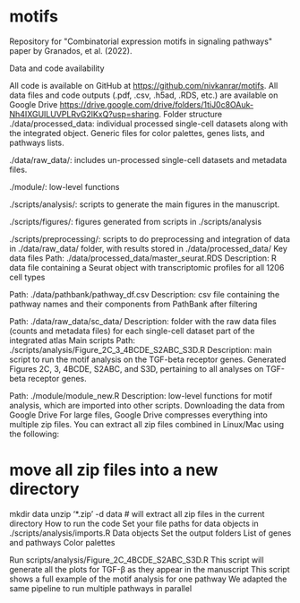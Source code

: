 # motifs
Repository for "Combinatorial expression motifs in signaling pathways" paper by Granados, et al. (2022).

Data and code availability

All code is available on GitHub at https://github.com/nivkanrar/motifs.
All data files and code outputs (.pdf, .csv, .h5ad, .RDS, etc.) are available on Google Drive https://drive.google.com/drive/folders/1tiJ0c8OAuk-Nh4IXGUILUVPLRvG2lKxQ?usp=sharing. 
Folder structure 
./data/processed_data: individual processed single-cell datasets along with the integrated object. Generic files for color palettes, genes lists, and pathways lists.
 
./data/raw_data/: includes un-processed single-cell datasets and metadata files. 

./module/: low-level functions 

./scripts/analysis/: scripts to generate the main figures in the manuscript.

./scripts/figures/: figures generated from scripts in ./scripts/analysis

./scripts/preprocessing/: scripts to do preprocessing and integration of data in ./data/raw_data/ folder, with results stored in ./data/processed_data/
Key data files 
Path: ./data/processed_data/master_seurat.RDS 
Description: R data file containing a Seurat object with transcriptomic profiles for all 1206 cell types

Path: ./data/pathbank/pathway_df.csv
Description: csv file containing the pathway names and their components from PathBank after filtering

Path: ./data/raw_data/sc_data/
Description: folder with the raw data files (counts and metadata files) for each single-cell dataset part of the integrated atlas
Main scripts 
Path: ./scripts/analysis/Figure_2C_3_4BCDE_S2ABC_S3D.R
Description: main script to run the motif analysis on the TGF-beta receptor genes. Generated Figures 2C, 3, 4BCDE, S2ABC, and S3D, pertaining to all analyses on TGF-beta receptor genes.

Path: ./module/module_new.R
Description: low-level functions for motif analysis, which are imported into other scripts. 
Downloading the data from Google Drive
For large files, Google Drive compresses everything into multiple zip files. You can extract all zip files combined in Linux/Mac using the following: 
# move all zip files into a new directory 
mkdir data
unzip ‘*.zip’ -d data # will extract all zip files in the current directory
How to run the code 
Set your file paths for data objects in ./scripts/analysis/imports.R 
Data objects 
Set the output folders 
List of genes and pathways 
Color palettes 

Run scripts/analysis/Figure_2C_4BCDE_S2ABC_S3D.R
This script will generate all the plots for TGF-β as they appear in the manuscript
This script shows a full example of the motif analysis for one pathway
We adapted the same pipeline to run multiple pathways in parallel
